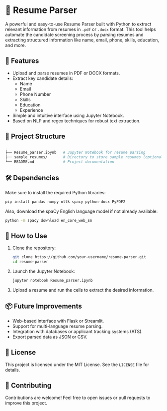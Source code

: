 
# 📝 Resume Parser

A powerful and easy-to-use Resume Parser built with Python to extract relevant information from resumes in `.pdf` or `.docx` format. This tool helps automate the candidate screening process by parsing resumes and extracting structured information like name, email, phone, skills, education, and more.

## 🚀 Features

- Upload and parse resumes in PDF or DOCX formats.
- Extract key candidate details:
  - Name
  - Email
  - Phone Number
  - Skills
  - Education
  - Experience
- Simple and intuitive interface using Jupyter Notebook.
- Based on NLP and regex techniques for robust text extraction.

## 📁 Project Structure

```bash
.
├── Resume_parser.ipynb   # Jupyter Notebook for resume parsing
├── sample_resumes/       # Directory to store sample resumes (optional)
└── README.md             # Project documentation
```

## 🛠️ Dependencies

Make sure to install the required Python libraries:

```bash
pip install pandas numpy nltk spacy python-docx PyPDF2
```

Also, download the spaCy English language model if not already available:

```bash
python -m spacy download en_core_web_sm
```

## 📌 How to Use

1. Clone the repository:
   ```bash
   git clone https://github.com/your-username/resume-parser.git
   cd resume-parser
   ```

2. Launch the Jupyter Notebook:
   ```bash
   jupyter notebook Resume_parser.ipynb
   ```

3. Upload a resume and run the cells to extract the desired information.

## 📦 Future Improvements

- Web-based interface with Flask or Streamlit.
- Support for multi-language resume parsing.
- Integration with databases or applicant tracking systems (ATS).
- Export parsed data as JSON or CSV.

## 📄 License

This project is licensed under the MIT License. See the `LICENSE` file for details.

## 🤝 Contributing

Contributions are welcome! Feel free to open issues or pull requests to improve this project.
